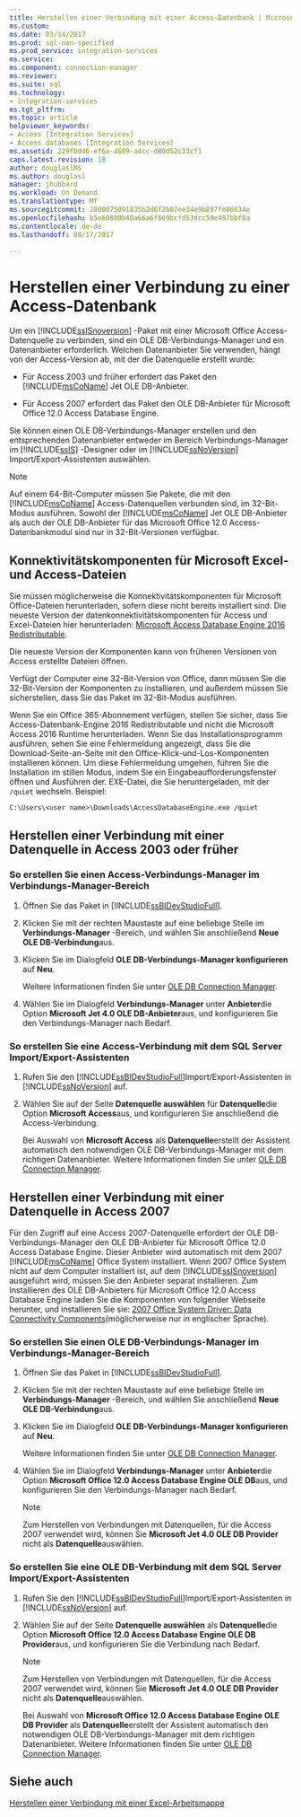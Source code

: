 ```yaml
---
title: Herstellen einer Verbindung mit einer Access-Datenbank | Microsoft Docs
ms.custom: 
ms.date: 03/14/2017
ms.prod: sql-non-specified
ms.prod_service: integration-services
ms.service: 
ms.component: connection-manager
ms.reviewer: 
ms.suite: sql
ms.technology:
- integration-services
ms.tgt_pltfrm: 
ms.topic: article
helpviewer_keywords:
- Access [Integration Services]
- Access databases [Integration Services]
ms.assetid: 229fbd46-ef6a-4609-a4cc-d80d52c33cf1
caps.latest.revision: 18
author: douglaslMS
ms.author: douglasl
manager: jhubbard
ms.workload: On Demand
ms.translationtype: MT
ms.sourcegitcommit: 2800075091835b2d6f2b07ee34e9b897fe86634e
ms.openlocfilehash: b5e60880b40a66a6f669bcfd53dcc59e497bbf0a
ms.contentlocale: de-de
ms.lasthandoff: 08/17/2017

---
```

# <a name="connect-to-an-access-database"></a>Herstellen einer Verbindung zu einer Access-Datenbank
  Um ein [!INCLUDE[ssISnoversion](../../includes/ssisnoversion-md.md)] -Paket mit einer Microsoft Office Access-Datenquelle zu verbinden, sind ein OLE DB-Verbindungs-Manager und ein Datenanbieter erforderlich. Welchen Datenanbieter Sie verwenden, hängt von der Access-Version ab, mit der die Datenquelle erstellt wurde:  
  
-   Für Access 2003 und früher erfordert das Paket den [!INCLUDE[msCoName](../../includes/msconame-md.md)] Jet OLE DB-Anbieter.  
  
-   Für Access 2007 erfordert das Paket den OLE DB-Anbieter für Microsoft Office 12.0 Access Database Engine.  
  
 Sie können einen OLE DB-Verbindungs-Manager erstellen und den entsprechenden Datenanbieter entweder im Bereich Verbindungs-Manager im [!INCLUDE[ssIS](../../includes/ssis-md.md)] -Designer oder im [!INCLUDE[ssNoVersion](../../includes/ssnoversion-md.md)] Import/Export-Assistenten auswählen.  
  
> [!NOTE]  
>  Auf einem 64-Bit-Computer müssen Sie Pakete, die mit den [!INCLUDE[msCoName](../../includes/msconame-md.md)] Access-Datenquellen verbunden sind, im 32-Bit-Modus ausführen. Sowohl der [!INCLUDE[msCoName](../../includes/msconame-md.md)] Jet OLE DB-Anbieter als auch der OLE DB-Anbieter für das Microsoft Office 12.0 Access-Datenbankmodul sind nur in 32-Bit-Versionen verfügbar.  

## <a name="connectivity-components-for-microsoft-excel-and-access-files"></a>Konnektivitätskomponenten für Microsoft Excel- und Access-Dateien
  
Sie müssen möglicherweise die Konnektivitätskomponenten für Microsoft Office-Dateien herunterladen, sofern diese nicht bereits installiert sind. Die neueste Version der datenkonnektivitätskomponenten für Access und Excel-Dateien hier herunterladen: [Microsoft Access Database Engine 2016 Redistributable](https://www.microsoft.com/download/details.aspx?id=54920).
  
Die neueste Version der Komponenten kann von früheren Versionen von Access erstellte Dateien öffnen.

Verfügt der Computer eine 32-Bit-Version von Office, dann müssen Sie die 32-Bit-Version der Komponenten zu installieren, und außerdem müssen Sie sicherstellen, dass Sie das Paket im 32-Bit-Modus ausführen.

Wenn Sie ein Office 365-Abonnement verfügen, stellen Sie sicher, dass Sie Access-Datenbank-Engine 2016 Redistributable und nicht die Microsoft Access 2016 Runtime herunterladen. Wenn Sie das Installationsprogramm ausführen, sehen Sie eine Fehlermeldung angezeigt, dass Sie die Download-Seite-an-Seite mit den Office-Klick-und-Los-Komponenten installieren können. Um diese Fehlermeldung umgehen, führen Sie die Installation im stillen Modus, indem Sie ein Eingabeaufforderungsfenster öffnen und Ausführen der. EXE-Datei, die Sie heruntergeladen, mit der `/quiet` wechseln. Beispiel:

`C:\Users\<user name>\Downloads\AccessDatabaseEngine.exe /quiet`
  
## <a name="connecting-to-a-data-source-in-access-2003-or-earlier-format"></a>Herstellen einer Verbindung mit einer Datenquelle in Access 2003 oder früher  
  
### <a name="to-create-an-access-connection-manager-from-the-connection-managers-area"></a>So erstellen Sie einen Access-Verbindungs-Manager im Verbindungs-Manager-Bereich  
  
1.  Öffnen Sie das Paket in [!INCLUDE[ssBIDevStudioFull](../../includes/ssbidevstudiofull-md.md)].  
  
2.  Klicken Sie mit der rechten Maustaste auf eine beliebige Stelle im **Verbindungs-Manager** -Bereich, und wählen Sie anschließend **Neue OLE DB-Verbindung**aus.  
  
3.  Klicken Sie im Dialogfeld **OLE DB-Verbindungs-Manager konfigurieren** auf **Neu**.  
  
     Weitere Informationen finden Sie unter [OLE DB Connection Manager](../../integration-services/connection-manager/ole-db-connection-manager.md).  
  
4.  Wählen Sie im Dialogfeld **Verbindungs-Manager** unter **Anbieter**die Option **Microsoft Jet 4.0 OLE DB-Anbieter**aus, und konfigurieren Sie den Verbindungs-Manager nach Bedarf.  
  
### <a name="to-create-an-access-connection-from-the-sql-server-import-and-export-wizard"></a>So erstellen Sie eine Access-Verbindung mit dem SQL Server Import/Export-Assistenten  
  
1.  Rufen Sie den [!INCLUDE[ssBIDevStudioFull](../../includes/ssbidevstudiofull-md.md)]Import/Export-Assistenten in [!INCLUDE[ssNoVersion](../../includes/ssnoversion-md.md)] auf.  
  
2.  Wählen Sie auf der Seite **Datenquelle auswählen** für **Datenquelle**die Option **Microsoft Access**aus, und konfigurieren Sie anschließend die Access-Verbindung.  
  
     Bei Auswahl von **Microsoft Access** als **Datenquelle**erstellt der Assistent automatisch den notwendigen OLE DB-Verbindungs-Manager mit dem richtigen Datenanbieter. Weitere Informationen finden Sie unter [OLE DB Connection Manager](../../integration-services/connection-manager/ole-db-connection-manager.md).  
  
## <a name="connecting-to-a-data-source-in-access-2007-format"></a>Herstellen einer Verbindung mit einer Datenquelle in Access 2007  
 Für den Zugriff auf eine Access 2007-Datenquelle erfordert der OLE DB-Verbindungs-Manager den OLE DB-Anbieter für Microsoft Office 12.0 Access Database Engine. Dieser Anbieter wird automatisch mit dem 2007 [!INCLUDE[msCoName](../../includes/msconame-md.md)] Office System installiert. Wenn 2007 Office System nicht auf dem Computer installiert ist, auf dem [!INCLUDE[ssISnoversion](../../includes/ssisnoversion-md.md)] ausgeführt wird, müssen Sie den Anbieter separat installieren. Zum Installieren des OLE DB-Anbieters für Microsoft Office 12.0 Access Database Engine laden Sie die Komponenten von folgender Webseite herunter, und installieren Sie sie: [2007 Office System Driver: Data Connectivity Components](http://go.microsoft.com/fwlink/?LinkId=98155)(möglicherweise nur in englischer Sprache).  
  
### <a name="to-create-an-ole-db-connection-manager-from-the-connection-managers-area"></a>So erstellen Sie einen OLE DB-Verbindungs-Manager im Verbindungs-Manager-Bereich  
  
1.  Öffnen Sie das Paket in [!INCLUDE[ssBIDevStudioFull](../../includes/ssbidevstudiofull-md.md)].  
  
2.  Klicken Sie mit der rechten Maustaste auf eine beliebige Stelle im **Verbindungs-Manager** -Bereich, und wählen Sie anschließend **Neue OLE DB-Verbindung**aus.  
  
3.  Klicken Sie im Dialogfeld **OLE DB-Verbindungs-Manager konfigurieren** auf **Neu**.  
  
     Weitere Informationen finden Sie unter [OLE DB Connection Manager](../../integration-services/connection-manager/ole-db-connection-manager.md).  
  
4.  Wählen Sie im Dialogfeld **Verbindungs-Manager** unter **Anbieter**die Option **Microsoft Office 12.0 Access Database Engine OLE DB**aus, und konfigurieren Sie den Verbindungs-Manager nach Bedarf.  
  
    > [!NOTE]  
    >  Zum Herstellen von Verbindungen mit Datenquellen, für die Access 2007 verwendet wird, können Sie **Microsoft Jet 4.0 OLE DB Provider** nicht als **Datenquelle**auswählen.  
  
### <a name="to-create-an-ole-db-connection-from-the-sql-server-import-and-export-wizard"></a>So erstellen Sie eine OLE DB-Verbindung mit dem SQL Server Import/Export-Assistenten  
  
1.  Rufen Sie den [!INCLUDE[ssBIDevStudioFull](../../includes/ssbidevstudiofull-md.md)]Import/Export-Assistenten in [!INCLUDE[ssNoVersion](../../includes/ssnoversion-md.md)] auf.  
  
2.  Wählen Sie auf der Seite **Datenquelle auswählen** als **Datenquelle**die Option **Microsoft Office 12.0 Access Database Engine OLE DB Provider**aus, und konfigurieren Sie die Verbindung nach Bedarf.  
  
    > [!NOTE]  
    >  Zum Herstellen von Verbindungen mit Datenquellen, für die Access 2007 verwendet wird, können Sie **Microsoft Jet 4.0 OLE DB Provider** nicht als **Datenquelle**auswählen.  
  
     Bei Auswahl von **Microsoft Office 12.0 Access Database Engine OLE DB Provider** als **Datenquelle**erstellt der Assistent automatisch den notwendigen OLE DB-Verbindungs-Manager mit dem richtigen Datenanbieter. Weitere Informationen finden Sie unter [OLE DB Connection Manager](../../integration-services/connection-manager/ole-db-connection-manager.md).  
  
## <a name="see-also"></a>Siehe auch  
 [Herstellen einer Verbindung mit einer Excel-Arbeitsmappe](../../integration-services/connection-manager/connect-to-an-excel-workbook.md)  
  
  

